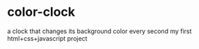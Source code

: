# color-clock
a clock that changes its background color every second
my first html+css+javascript project

